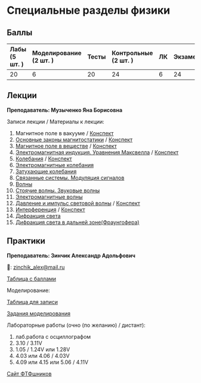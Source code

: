 # Специальные разделы физики

## Баллы

| Лабы \(5 шт. \) | Моделирование \(2 шт. \) | Тесты | Контрольные \(2 шт. \) | ЛК | Экзамен |
| :--- | :--- | :--- | :--- | :--- | :--- |
| 20 | 6 | 20 | 24 | 6 | 24 |

## Лекции

**Преподаватель: Музыченко Яна Борисовна**

Записи лекции / Материалы к лекции:

1. Магнитное поле в вакууме / [Конспект](https://drive.google.com/file/d/1Hsb_-xkectRHTJdfmogNOPhqJY4ulm4C/view?usp=sharing)
2. [Основные законы магнитостатики](https://youtu.be/Kg_VI3414Yk) / [Конспект](https://drive.google.com/file/d/1NkpaiO-Wrxq1jU4FoG8_s42Qy8xRVDHh/view?usp=sharing)
3. [Магнитное поле в веществе](https://youtu.be/Uzj6DwszQFA) / [Конспект](https://drive.google.com/file/d/1w5RWkagO2LS1rM4xSkrU4ANT7AojOA8v/view?usp=sharing)
4. [Электромагнитная индукция. Уравнения Максвелла](https://youtu.be/xHJJ3GWBxAI) / [Конспект](https://drive.google.com/file/d/1j_hdH2-0mLYLGMbj3l0jhLxS3BlyA6U9/view?usp=sharing)
5. [Колебания](https://youtu.be/CQCXONFmVSw) / [Конспект](https://drive.google.com/file/d/1w2KuGdGbU4XyDUMB_bygFBNQknIv1dAh/view?usp=sharing)
6. [Электромагнитные колебания](https://youtu.be/PsqAmz1TNAA)
7. [Затухающие колебания](https://youtu.be/DKDTx0fqTnc)
8. [Связанные системы. Модуляция сигналов](https://youtu.be/4OohRanhUW0)
9. [Волны](https://youtu.be/jkxr97Foyv8)
10. [Стоячие волны. Звуковые волны](https://youtu.be/a9YUHa4P6gg)
11. [Электромагнитные волны](https://youtu.be/h4WXUJ-xZ2o)
12. [Давление и импульс световой волны](https://youtu.be/58FLhip6Cu0) / [Конспект](https://drive.google.com/file/d/1OJ8GYI6Skf-gcEFKq0_OGZzUjLJPeNKi/view?usp=sharing)
13. [Интерференция](https://youtu.be/X_qfyJqhbog) / [Конспект](https://drive.google.com/file/d/1Gd9Xn4pQLak1OCcEaWwEQfPvTxzPAh-j/view?usp=sharing)
14. [Дифракция света](https://youtu.be/AWoM8kBnUpE)
15. [Дифракция света в дальней зоне(Фраунгофера)](https://youtu.be/IhobMSTBQqw)

## Практики

**Преподаватель: Зинчик Александр Адольфович**

📧: zinchik_alex@mail.ru

[Таблица с баллами](https://docs.google.com/spreadsheets/d/1M5Oej-e-IrN9iHlQCrZrxe8ndbmUQIaXDB2URbR6jEM/edit#gid=0)

Моделирование:

[Таблица для записи](https://docs.google.com/spreadsheets/d/1s46AJ-bGdgiB0xcZ7VcOlyEI0tT2YgQnFSpM0akR9xQ/edit?usp=sharing)

[Задания моделирования](https://drive.google.com/file/d/13Nem0OblJ2_XVs_rbxNb38I9X3bnVQNI/view?usp=sharing)

Лабораторные работы \(очно (по желанию) / дистант\):

1. лаб.работа с осциллографом
2. 3.10 / 3.11V
3. 1.05 / 1.24V или 1.28V
4. 4.03 или 4.06 / 4.03V
5. 4.09 или 4.15 или 5.06 / 4.11V

[Сайт ФТФшников](https://study.physics.itmo.ru)
